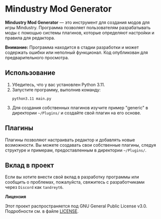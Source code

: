 # Mindustry Mod Generator

**Mindustry Mod Generator** — это инструмент для создания модов для игры Mindustry. Программа позволяет пользователям разрабатывать моды с помощью системы плагинов, которые определяют настройки и правила для редактора.

**Внимание:** Программа находится в стадии разработки и может содержать ошибки или неполный функционал. Код опубликован для предварительного просмотра.

## Использование

1. Убедитесь, что у вас установлен Python 3.11.
2. Запустите программу, выполнив команду:
   ```
   python3.11 main.py
   ```
3. Для создания собственных плагинов изучите пример "generic" в директории `~/Plugins/` и создайте свой плагин на его основе.

## Плагины

Плагины позволяют настраивать редактор и добавлять новые возможности. Вы можете создавать свои собственные плагины, следуя структуре и примерам, предоставленным в директории `~/Plugins/`.

## Вклад в проект

Если вы хотите внести свой вклад в разработку программы или сообщить о проблемах, пожалуйста, свяжитесь с разработчиками через `Discord` как `tandreyt6`.

**Лицензия**

Этот проект распространяется под GNU General Public License v3.0. Подробности см. в файле [LICENSE](LICENSE).
